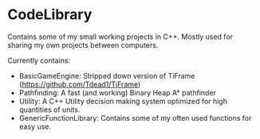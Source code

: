 # CodeLibrary

Contains some of my small working projects in C++. Mostly used for sharing my own projects between computers.

Currently contains:
- BasicGameEngine: Stripped down version of TiFrame (https://github.com/Tdead1/TiFrame)
- Pathfinding: A fast (and working) Binary Heap A* pathfinder
- Utility: A C++ Utility decision making system optimized for high quantities of units.
- GenericFunctionLibrary: Contains some of my often used functions for easy use.

